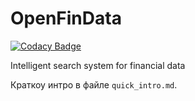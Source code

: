 # OpenFinData
[![Codacy Badge](https://api.codacy.com/project/badge/Grade/c4fc95bd9f23486787c949aca3074ae9)](https://www.codacy.com/app/AlekseyLobanov/Datatron)

Intelligent search system for financial data

Краткоу интро в файле `quick_intro.md`.
